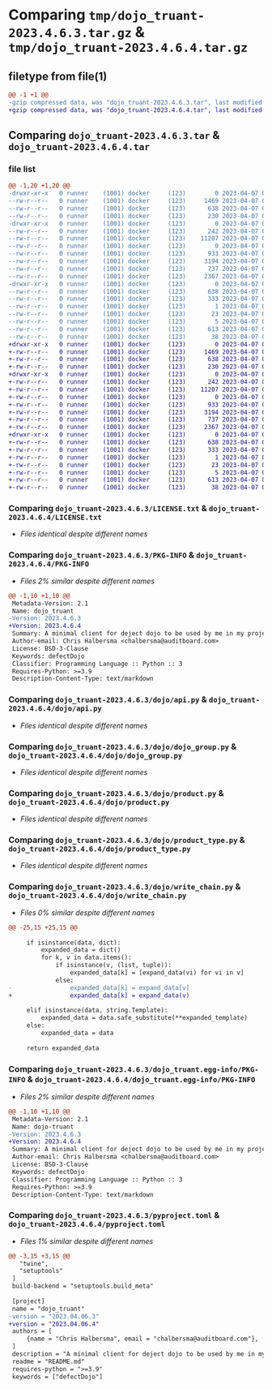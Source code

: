 # Comparing `tmp/dojo_truant-2023.4.6.3.tar.gz` & `tmp/dojo_truant-2023.4.6.4.tar.gz`

## filetype from file(1)

```diff
@@ -1 +1 @@
-gzip compressed data, was "dojo_truant-2023.4.6.3.tar", last modified: Fri Apr  7 05:25:07 2023, max compression
+gzip compressed data, was "dojo_truant-2023.4.6.4.tar", last modified: Fri Apr  7 05:35:40 2023, max compression
```

## Comparing `dojo_truant-2023.4.6.3.tar` & `dojo_truant-2023.4.6.4.tar`

### file list

```diff
@@ -1,20 +1,20 @@
-drwxr-xr-x   0 runner    (1001) docker     (123)        0 2023-04-07 05:25:07.833753 dojo_truant-2023.4.6.3/
--rw-r--r--   0 runner    (1001) docker     (123)     1469 2023-04-07 05:24:53.000000 dojo_truant-2023.4.6.3/LICENSE.txt
--rw-r--r--   0 runner    (1001) docker     (123)      638 2023-04-07 05:25:07.833753 dojo_truant-2023.4.6.3/PKG-INFO
--rw-r--r--   0 runner    (1001) docker     (123)      230 2023-04-07 05:24:53.000000 dojo_truant-2023.4.6.3/README.md
-drwxr-xr-x   0 runner    (1001) docker     (123)        0 2023-04-07 05:25:07.833753 dojo_truant-2023.4.6.3/dojo/
--rw-r--r--   0 runner    (1001) docker     (123)      242 2023-04-07 05:24:53.000000 dojo_truant-2023.4.6.3/dojo/__init__.py
--rw-r--r--   0 runner    (1001) docker     (123)    11207 2023-04-07 05:24:53.000000 dojo_truant-2023.4.6.3/dojo/api.py
--rw-r--r--   0 runner    (1001) docker     (123)        0 2023-04-07 05:24:53.000000 dojo_truant-2023.4.6.3/dojo/api_multi.py
--rw-r--r--   0 runner    (1001) docker     (123)      933 2023-04-07 05:24:53.000000 dojo_truant-2023.4.6.3/dojo/dojo_group.py
--rw-r--r--   0 runner    (1001) docker     (123)     3194 2023-04-07 05:24:53.000000 dojo_truant-2023.4.6.3/dojo/product.py
--rw-r--r--   0 runner    (1001) docker     (123)      737 2023-04-07 05:24:53.000000 dojo_truant-2023.4.6.3/dojo/product_type.py
--rw-r--r--   0 runner    (1001) docker     (123)     2367 2023-04-07 05:24:53.000000 dojo_truant-2023.4.6.3/dojo/write_chain.py
-drwxr-xr-x   0 runner    (1001) docker     (123)        0 2023-04-07 05:25:07.833753 dojo_truant-2023.4.6.3/dojo_truant.egg-info/
--rw-r--r--   0 runner    (1001) docker     (123)      638 2023-04-07 05:25:07.000000 dojo_truant-2023.4.6.3/dojo_truant.egg-info/PKG-INFO
--rw-r--r--   0 runner    (1001) docker     (123)      333 2023-04-07 05:25:07.000000 dojo_truant-2023.4.6.3/dojo_truant.egg-info/SOURCES.txt
--rw-r--r--   0 runner    (1001) docker     (123)        1 2023-04-07 05:25:07.000000 dojo_truant-2023.4.6.3/dojo_truant.egg-info/dependency_links.txt
--rw-r--r--   0 runner    (1001) docker     (123)       23 2023-04-07 05:25:07.000000 dojo_truant-2023.4.6.3/dojo_truant.egg-info/requires.txt
--rw-r--r--   0 runner    (1001) docker     (123)        5 2023-04-07 05:25:07.000000 dojo_truant-2023.4.6.3/dojo_truant.egg-info/top_level.txt
--rw-r--r--   0 runner    (1001) docker     (123)      613 2023-04-07 05:24:53.000000 dojo_truant-2023.4.6.3/pyproject.toml
--rw-r--r--   0 runner    (1001) docker     (123)       38 2023-04-07 05:25:07.833753 dojo_truant-2023.4.6.3/setup.cfg
+drwxr-xr-x   0 runner    (1001) docker     (123)        0 2023-04-07 05:35:40.879993 dojo_truant-2023.4.6.4/
+-rw-r--r--   0 runner    (1001) docker     (123)     1469 2023-04-07 05:35:26.000000 dojo_truant-2023.4.6.4/LICENSE.txt
+-rw-r--r--   0 runner    (1001) docker     (123)      638 2023-04-07 05:35:40.879993 dojo_truant-2023.4.6.4/PKG-INFO
+-rw-r--r--   0 runner    (1001) docker     (123)      230 2023-04-07 05:35:26.000000 dojo_truant-2023.4.6.4/README.md
+drwxr-xr-x   0 runner    (1001) docker     (123)        0 2023-04-07 05:35:40.875993 dojo_truant-2023.4.6.4/dojo/
+-rw-r--r--   0 runner    (1001) docker     (123)      242 2023-04-07 05:35:26.000000 dojo_truant-2023.4.6.4/dojo/__init__.py
+-rw-r--r--   0 runner    (1001) docker     (123)    11207 2023-04-07 05:35:26.000000 dojo_truant-2023.4.6.4/dojo/api.py
+-rw-r--r--   0 runner    (1001) docker     (123)        0 2023-04-07 05:35:26.000000 dojo_truant-2023.4.6.4/dojo/api_multi.py
+-rw-r--r--   0 runner    (1001) docker     (123)      933 2023-04-07 05:35:26.000000 dojo_truant-2023.4.6.4/dojo/dojo_group.py
+-rw-r--r--   0 runner    (1001) docker     (123)     3194 2023-04-07 05:35:26.000000 dojo_truant-2023.4.6.4/dojo/product.py
+-rw-r--r--   0 runner    (1001) docker     (123)      737 2023-04-07 05:35:26.000000 dojo_truant-2023.4.6.4/dojo/product_type.py
+-rw-r--r--   0 runner    (1001) docker     (123)     2367 2023-04-07 05:35:26.000000 dojo_truant-2023.4.6.4/dojo/write_chain.py
+drwxr-xr-x   0 runner    (1001) docker     (123)        0 2023-04-07 05:35:40.879993 dojo_truant-2023.4.6.4/dojo_truant.egg-info/
+-rw-r--r--   0 runner    (1001) docker     (123)      638 2023-04-07 05:35:40.000000 dojo_truant-2023.4.6.4/dojo_truant.egg-info/PKG-INFO
+-rw-r--r--   0 runner    (1001) docker     (123)      333 2023-04-07 05:35:40.000000 dojo_truant-2023.4.6.4/dojo_truant.egg-info/SOURCES.txt
+-rw-r--r--   0 runner    (1001) docker     (123)        1 2023-04-07 05:35:40.000000 dojo_truant-2023.4.6.4/dojo_truant.egg-info/dependency_links.txt
+-rw-r--r--   0 runner    (1001) docker     (123)       23 2023-04-07 05:35:40.000000 dojo_truant-2023.4.6.4/dojo_truant.egg-info/requires.txt
+-rw-r--r--   0 runner    (1001) docker     (123)        5 2023-04-07 05:35:40.000000 dojo_truant-2023.4.6.4/dojo_truant.egg-info/top_level.txt
+-rw-r--r--   0 runner    (1001) docker     (123)      613 2023-04-07 05:35:26.000000 dojo_truant-2023.4.6.4/pyproject.toml
+-rw-r--r--   0 runner    (1001) docker     (123)       38 2023-04-07 05:35:40.879993 dojo_truant-2023.4.6.4/setup.cfg
```

### Comparing `dojo_truant-2023.4.6.3/LICENSE.txt` & `dojo_truant-2023.4.6.4/LICENSE.txt`

 * *Files identical despite different names*

### Comparing `dojo_truant-2023.4.6.3/PKG-INFO` & `dojo_truant-2023.4.6.4/PKG-INFO`

 * *Files 2% similar despite different names*

```diff
@@ -1,10 +1,10 @@
 Metadata-Version: 2.1
 Name: dojo_truant
-Version: 2023.4.6.3
+Version: 2023.4.6.4
 Summary: A minimal client for deject dojo to be used by me in my projects. Some functionality may be absent.
 Author-email: Chris Halbersma <chalbersma@auditboard.com>
 License: BSD-3-Clause
 Keywords: defectDojo
 Classifier: Programming Language :: Python :: 3
 Requires-Python: >=3.9
 Description-Content-Type: text/markdown
```

### Comparing `dojo_truant-2023.4.6.3/dojo/api.py` & `dojo_truant-2023.4.6.4/dojo/api.py`

 * *Files identical despite different names*

### Comparing `dojo_truant-2023.4.6.3/dojo/dojo_group.py` & `dojo_truant-2023.4.6.4/dojo/dojo_group.py`

 * *Files identical despite different names*

### Comparing `dojo_truant-2023.4.6.3/dojo/product.py` & `dojo_truant-2023.4.6.4/dojo/product.py`

 * *Files identical despite different names*

### Comparing `dojo_truant-2023.4.6.3/dojo/product_type.py` & `dojo_truant-2023.4.6.4/dojo/product_type.py`

 * *Files identical despite different names*

### Comparing `dojo_truant-2023.4.6.3/dojo/write_chain.py` & `dojo_truant-2023.4.6.4/dojo/write_chain.py`

 * *Files 0% similar despite different names*

```diff
@@ -25,15 +25,15 @@
 
     if isinstance(data, dict):
         expanded_data = dict()
         for k, v in data.items():
             if isinstance(v, (list, tuple)):
                 expanded_data[k] = [expand_data(vi) for vi in v]
             else:
-                expanded_data[k] = expand_data[v]
+                expanded_data[k] = expand_data(v)
 
     elif isinstance(data, string.Template):
         expanded_data = data.safe_substitute(**expanded_template)
     else:
         expanded_data = data
 
     return expanded_data
```

### Comparing `dojo_truant-2023.4.6.3/dojo_truant.egg-info/PKG-INFO` & `dojo_truant-2023.4.6.4/dojo_truant.egg-info/PKG-INFO`

 * *Files 2% similar despite different names*

```diff
@@ -1,10 +1,10 @@
 Metadata-Version: 2.1
 Name: dojo-truant
-Version: 2023.4.6.3
+Version: 2023.4.6.4
 Summary: A minimal client for deject dojo to be used by me in my projects. Some functionality may be absent.
 Author-email: Chris Halbersma <chalbersma@auditboard.com>
 License: BSD-3-Clause
 Keywords: defectDojo
 Classifier: Programming Language :: Python :: 3
 Requires-Python: >=3.9
 Description-Content-Type: text/markdown
```

### Comparing `dojo_truant-2023.4.6.3/pyproject.toml` & `dojo_truant-2023.4.6.4/pyproject.toml`

 * *Files 1% similar despite different names*

```diff
@@ -3,15 +3,15 @@
   "twine",
   "setuptools"
 ]
 build-backend = "setuptools.build_meta"
 
 [project]
 name = "dojo_truant"
-version = "2023.04.06.3"
+version = "2023.04.06.4"
 authors = [
     {name = "Chris Halbersma", email = "chalbersma@auditboard.com"},
 ]
 description = "A minimal client for deject dojo to be used by me in my projects. Some functionality may be absent."
 readme = "README.md"
 requires-python = ">=3.9"
 keywords = ["defectDojo"]
```

